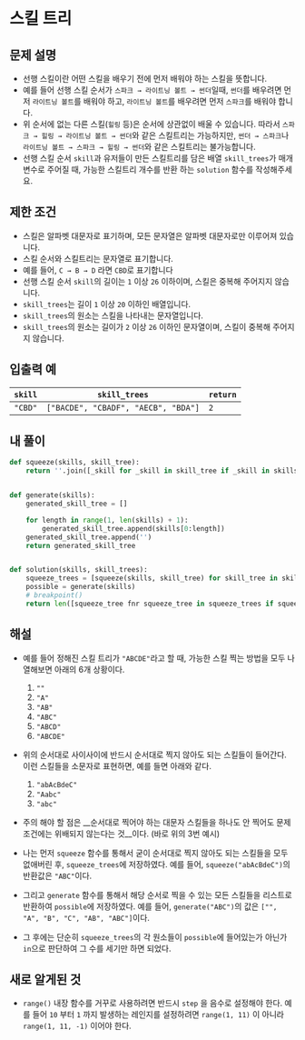 # 스킬 트리

## 문제 설명
- 선행 스킬이란 어떤 스킬을 배우기 전에 먼저 배워야 하는 스킬을 뜻합니다.
- 예를 들어 선행 스킬 순서가 `스파크 → 라이트닝 볼트 → 썬더`일때, `썬더`를 배우려면 먼저 `라이트닝 볼트`를 배워야 하고, `라이트닝 볼트`를 배우려면 먼저 `스파크`를 배워야 합니다.
- 위 순서에 없는 다른 스킬(`힐링` 등)은 순서에 상관없이 배울 수 있습니다. 따라서 `스파크 → 힐링 → 라이트닝 볼트 → 썬더`와 같은 스킬트리는 가능하지만, `썬더 → 스파크`나 `라이트닝 볼트 → 스파크 → 힐링 → 썬더`와 같은 스킬트리는 불가능합니다.
- 선행 스킬 순서 `skill`과 유저들이 만든 스킬트리를 담은 배열 `skill_trees`가 매개변수로 주어질 때, 가능한 스킬트리 개수를 반환 하는 `solution` 함수를 작성해주세요.

## 제한 조건
- 스킬은 알파벳 대문자로 표기하며, 모든 문자열은 알파벳 대문자로만 이루어져 있습니다.
- 스킬 순서와 스킬트리는 문자열로 표기합니다.
- 예를 들어, `C → B → D` 라면 `CBD`로 표기합니다
- 선행 스킬 순서 `skill`의 길이는 `1` 이상 `26` 이하이며, 스킬은 중복해 주어지지 않습니다.
- `skill_trees`는 길이 `1` 이상 `20` 이하인 배열입니다.
- `skill_trees`의 원소는 스킬을 나타내는 문자열입니다.
- `skill_trees`의 원소는 길이가 `2` 이상 `26` 이하인 문자열이며, 스킬이 중복해 주어지지 않습니다.

## 입출력 예
|`skill`|`skill_trees`|`return`|
|---|---|---|
|`"CBD"`|`["BACDE", "CBADF", "AECB", "BDA"]`|`2`|

## 내 풀이
```python
def squeeze(skills, skill_tree):
    return ''.join([_skill for _skill in skill_tree if _skill in skills])


def generate(skills):
    generated_skill_tree = []

    for length in range(1, len(skills) + 1):
        generated_skill_tree.append(skills[0:length])
    generated_skill_tree.append('')
    return generated_skill_tree


def solution(skills, skill_trees):
    squeeze_trees = [squeeze(skills, skill_tree) for skill_tree in skill_trees]
    possible = generate(skills)
    # breakpoint()
    return len([squeeze_tree fnr squeeze_tree in squeeze_trees if squeeze_tree in possible])
```

## 해설
- 예를 들어 정해진 스킬 트리가 `"ABCDE"`라고 할 때, 가능한 스킬 찍는 방법을 모두 나열해보면 아래의 6개 상황이다.
    1. `""`
    2. `"A"`
    3. `"AB"`
    4. `"ABC"`
    5. `"ABCD"`
    6. `"ABCDE"`
- 위의 순서대로 사이사이에 반드시 순서대로 찍지 않아도 되는 스킬들이 들어간다. 이런 스킬들을 소문자로 표현하면, 예를 들면 아래와 같다.
    1. `"abAcBdeC"`
    2. `"Aabc"`
    3. `"abc"`


- 주의 해야 할 점은 __순서대로 찍어야 하는 대문자 스킬들을 하나도 안 찍어도 문제 조건에는 위배되지 않는다는 것__이다. (바로 위의 3번 예시)
- 나는 먼저 `squeeze` 함수를 통해서 굳이 순서대로 찍지 않아도 되는 스킬들을 모두 없애버린 후, `squeeze_trees`에 저장하였다. 예를 들어, `squeeze("abAcBdeC")`의 반환값은 `"ABC"`이다.
- 그리고 `generate` 함수를 통해서 해당 순서로 찍을 수 있는 모든 스킬들을 리스트로 반환하여 `possible`에 저장하였다. 예를 들어, `generate("ABC")`의 값은 `["", "A", "B", "C", "AB", "ABC"]`이다.
- 그 후에는 단순히 `squeeze_trees`의 각 원소들이 `possible`에 들어있는가 아닌가 `in`으로 판단하여 그 수를 세기만 하면 되었다.

## 새로 알게된 것

- `range()` 내장 함수를 거꾸로 사용하려면 반드시 `step` 을 음수로 설정해야 한다. 예를 들어 `10` 부터 `1` 까지 발생하는 레인지를 설정하려면 `range(1, 11)` 이 아니라 `range(1, 11, -1)` 이어야 한다.